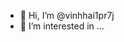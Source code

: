 - 👋 Hi, I’m @vinhhai1pr7j
- 👀 I’m interested in ...


<!---
vinhhai1pr7j/vinhhai1pr7j is a ✨ special ✨ repository because its `README.md` (this file) appears on your GitHub profile.
You can click the Preview link to take a look at your changes.
--->
